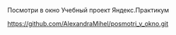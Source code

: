 Посмотри в окно
Учебный проект Яндекс.Практикум

https://github.com/AlexandraMihel/posmotri_v_okno.git
